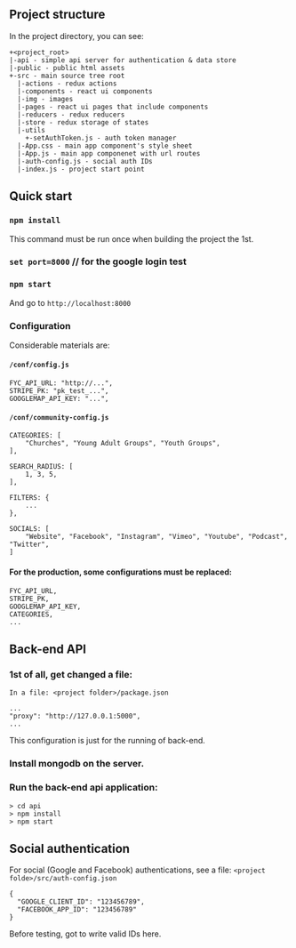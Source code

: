 
## Project structure

In the project directory, you can see:
```
+<project_root>
|-api - simple api server for authentication & data store
|-public - public html assets
+-src - main source tree root
  |-actions - redux actions
  |-components - react ui components
  |-img - images
  |-pages - react ui pages that include components
  |-reducers - redux reducers
  |-store - redux storage of states
  |-utils
    +-setAuthToken.js - auth token manager
  |-App.css - main app component's style sheet
  |-App.js - main app componenet with url routes
  |-auth-config.js - social auth IDs
  |-index.js - project start point
```

## Quick start

### `npm install`
This command must be run once when building the project the 1st.
### `set port=8000` // for the google login test
### `npm start`

And go to `http://localhost:8000`

### Configuration
Considerable materials are:
#### `/conf/config.js`
#### 	
    FYC_API_URL: "http://...",
    STRIPE_PK: "pk_test_...",
    GOOGLEMAP_API_KEY: "...",

#### `/conf/community-config.js`
    CATEGORIES: [
        "Churches", "Young Adult Groups", "Youth Groups",
    ],

    SEARCH_RADIUS: [
        1, 3, 5,
    ],

    FILTERS: {
        ...
    },

    SOCIALS: [
        "Website", "Facebook", "Instagram", "Vimeo", "Youtube", "Podcast", "Twitter",
    ]
#### For the production, some configurations must be replaced:
    FYC_API_URL,
    STRIPE_PK,
    GOOGLEMAP_API_KEY,
    CATEGORIES,
    ...

## Back-end API

### 1st of all, get changed a file:
``In a file: <project folder>/package.json``
```
...
"proxy": "http://127.0.0.1:5000",
...
```
This configuration is just for the running of back-end.
### Install mongodb on the server.

### Run the back-end api application:
```
> cd api
> npm install
> npm start
```

## Social authentication

For social (Google and Facebook) authentications, see a file: `<project folde>/src/auth-config.json`
```
{
  "GOOGLE_CLIENT_ID": "123456789",
  "FACEBOOK_APP_ID": "123456789"
}
```
Before testing, got to write valid IDs here.
